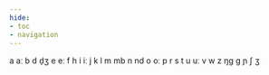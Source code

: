 ```yaml
---
hide:
- toc
- navigation
---
```

a
aː
b
d
d̠ʒ
e
eː
f
h
i
iː
j
k
l
m
mb
n
nd
o
oː
p
r
s
t
u
uː
v
w
z
ŋɡ
ɡ
ɲ
ʃ
ʒ
